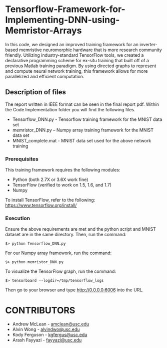 # Tensorflow-Framework-for-Implementing-DNN-using-Memristor-Arrays

In this code, we designed an improved training framework for an inverter-based memristive
neuromorphic hardware that is more research community friendly. Utilizing industry-standard
TensorFlow tools, we created a declarative programming scheme for ex-situ training that built
off of a previous Matlab training paradigm. By using directed graphs to represent and compute
neural network training, this framework allows for more parallelized and efficient computation.

## Description of files

The report written in IEEE format can be seen in the final report pdf. Within the Code Implementation folder you will find the following files. 

* Tensorflow_DNN.py - Tensorflow training framework for the MNIST data set
* memristor_DNN.py – Numpy array training framework for the MNIST data set
* MNIST_complete.mat - MNIST data set used for the above network training

### Prerequisites

This training framework requires the following modules:

* Python (both 2.7X or 3.6X work fine)
* TensorFlow (verified to work on 1.5, 1.6, and 1.7)
* Numpy

To install TensorFlow, refer to the following: https://www.tensorflow.org/install/

### Execution

Ensure the above requirements are met and the python script and MNIST dataset are in the
same directory. Then, run the command:

```
$> python Tensorflow_DNN.py
```
For our Numpy array framework, run the command:

```
$> python memristor_DNN.py
```
To visualize the TensorFlow graph, run the command:
```
$> tensorboard --logdir=/tmp/tensorflow_logs
```
Then go to your browser and type http://0.0.0.0:6006 into the URL.


# CONTRIBUTORS

* Andrew McLean - amclean@usc.edu
* Alvin Wong - alvindwo@usc.edu
* Kody Ferguson - kgfergus@usc.edu
* Arash Fayyazi - fayyazi@usc.edu
